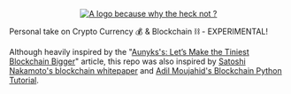 
<p align="center"><a href="#"><img src="https://i.imgur.com/2kF5XJz.png" alt="A logo because why the heck not ?"></a></p>


Personal take on Crypto Currency 💰 &amp; Blockchain ⛓ - EXPERIMENTAL!

Although heavily inspired by the "[Aunyks's: Let’s Make the Tiniest Blockchain Bigger](https://medium.com/crypto-currently/lets-make-the-tiniest-blockchain-bigger-ac360a328f4d)" article, this repo was also inspired by [Satoshi Nakamoto's blockchain whitepaper](https://bitcoin.org/bitcoin.pdf)
and [Adil Moujahid's Blockchain Python Tutorial](https://github.com/adilmoujahid/blockchain-python-tutorial). 
